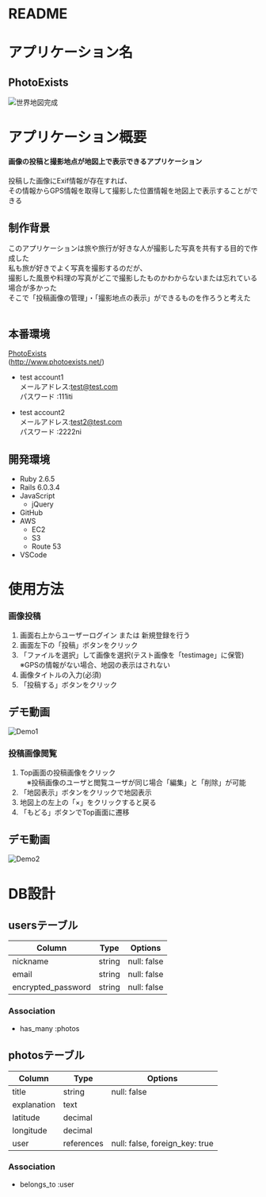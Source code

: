 # README


# アプリケーション名
 ## **PhotoExists**
 ![世界地図完成](https://user-images.githubusercontent.com/72908323/108178719-1b079d80-7148-11eb-9765-728befb67390.jpg)
<br>

# アプリケーション概要
#### 画像の投稿と撮影地点が地図上で表示できるアプリケーション<br>
投稿した画像にExif情報が存在すれば、<br>その情報からGPS情報を取得して撮影した位置情報を地図上で表示することができる
<br>

## 制作背景
このアプリケーションは旅や旅行が好きな人が撮影した写真を共有する目的で作成した<br>
私も旅が好きでよく写真を撮影するのだが、<br>
撮影した風景や料理の写真がどこで撮影したものかわからないまたは忘れている場合が多かった<br>
そこで「投稿画像の管理」・「撮影地点の表示」ができるものを作ろうと考えた<br>
<br>


## 本番環境
 [PhotoExists](http://www.photoexists.net/)<br>
  (http://www.photoexists.net/)

 - test account1<br>
  メールアドレス:test@test.com<br>
  パスワード   :111iti

 - test account2<br>
  メールアドレス:test2@test.com<br>
  パスワード   :2222ni


## 開発環境
 - Ruby  2.6.5
 - Rails 6.0.3.4
 - JavaScript
   - jQuery
 - GitHub
 - AWS
   - EC2
   - S3
   - Route 53
 - VSCode


# 使用方法

### 画像投稿
  1. 画面右上からユーザーログイン または 新規登録を行う
  2. 画面左下の「投稿」ボタンをクリック
  3. 「ファイルを選択」して画像を選択(テスト画像を「testimage」に保管)<br>
   ※GPSの情報がない場合、地図の表示はされない
  4. 画像タイトルの入力(必須)
  5. 「投稿する」ボタンをクリック

## デモ動画
![Demo1](https://user-images.githubusercontent.com/72908323/108185905-23fc6d00-7150-11eb-8593-fc08f1bbd0aa.gif)

### 投稿画像閲覧
  1. Top画面の投稿画像をクリック<br>
  　※投稿画像のユーザと閲覧ユーザが同じ場合「編集」と「削除」が可能
  2. 「地図表示」ボタンをクリックで地図表示
  3. 地図上の左上の「×」をクリックすると戻る
  4. 「もどる」ボタンでTop画面に遷移

## デモ動画
  ![Demo2](https://user-images.githubusercontent.com/72908323/108186532-d16f8080-7150-11eb-8097-574a682d3795.gif)


# DB設計

## usersテーブル

| Column                  | Type        | Options                             |
| ----------------------- | ----------- | ----------------------------------- |
| nickname                | string      | null: false                         |
| email                   | string      | null: false                         |
| encrypted_password      | string      | null: false                         |

### Association
- has_many :photos


## photosテーブル

| Column                  | Type        | Options                             |
| ----------------------- | ----------- | ----------------------------------- |
| title                   | string      | null: false                         |
| explanation             | text        |                                     |
| latitude                | decimal     |                                     |
| longitude               | decimal     |                                     |
| user                    | references  | null: false, foreign_key: true      |

### Association
- belongs_to :user
